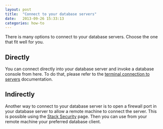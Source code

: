 ```yaml
---
layout: post
title:  "Connect to your database servers"
date:   2013-09-26 15:33:13
categories: how-to
---
```


<p class="lead">There is many options to connect to your database servers. Choose the one that fit well for you.</p>

## Directly

You can connect directly into your database server and invoke a database console  from here. To do that, please refer to the [terminal connection to servers](/how-to/shell-to-your-servers.html) documentation.

## Indirectly

Another way to connect to your database server is to open a firewall port in your database server to allow a remote machine to connect the server. This is possible using the [Stack Security](/stack-features/stack-security.html) page. Then you can use from your remote machine your preferred database client.